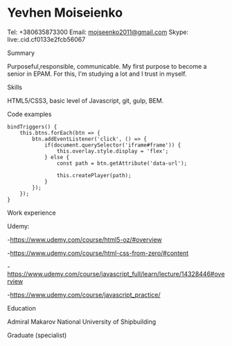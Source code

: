 # Yevhen Moiseienko


Tel: +380635873300 Email: mojseenko2011@gmail.com Skype: live:.cid.cf0133e2fcb56067


Summary


Purposeful,responsible, communicable. My first purpose to become a senior in EPAM. For this, I'm studying a lot and I trust in myself.


Skills


HTML5/CSS3, basic level of Javascript, git, gulp, BEM.


Code examples


    bindTriggers() {
        this.btns.forEach(btn => {
            btn.addEventListener('click', () => {
                if(document.querySelector('iframe#frame')) {
                    this.overlay.style.display = 'flex';
                } else {
                    const path = btn.getAttribute('data-url');

                    this.createPlayer(path);
                }
            });
        });
    }
    
    
Work experience

Udemy:


-https://www.udemy.com/course/html5-oz/#overview


-https://www.udemy.com/course/html-css-from-zero/#content 


-https://www.udemy.com/course/javascript_full/learn/lecture/14328446#overview 


-https://www.udemy.com/course/javascript_practice/



Education


Admiral Makarov National University of Shipbuilding


Graduate (specialist)
